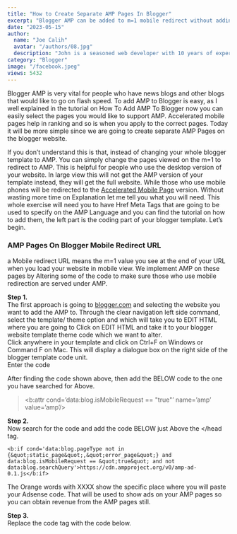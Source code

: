 ```yaml
---
title: "How to Create Separate AMP Pages In Blogger"
excerpt: "Blogger AMP can be added to m=1 mobile redirect without adding AMP to whole Blogger Theme Template. Create Separate AMP Pages in Blogger."
date: "2023-05-15"
author:
  name: "Joe Calih"
  avatar: "/authors/08.jpg"
  description: "John is a seasoned web developer with 10 years of experience in React and Next.js."
category: "Blogger"
image: "/facebook.jpeg"
views: 5432
---
```



Blogger AMP is very vital for people who have news blogs and other blogs that would like to go on flash speed. To add AMP to Blogger is easy, as I well explained in the tutorial on How To Add AMP To Blogger now you can easily select the pages you would like to support AMP. Accelerated mobile pages help in ranking and so is when you apply to the correct pages. Today it will be more simple since we are going to create separate AMP Pages on the blogger website.

If you don’t understand this is that, instead of changing your whole blogger template to AMP. You can simply change the pages viewed on the m=1 to redirect to AMP. This is helpful for people who use the desktop version of your website. In large view this will not get the AMP version of your template instead, they will get the full website. While those who use mobile phones will be redirected to the [Accelerated Mobile Page](https://joecalih.co.ke/set-image-before-post-in-blogger/) version. Without wasting more time on Explanation let me tell you what you will need. This whole exercise will need you to have Href Meta Tags that are going to be used to specify on the AMP Language and you can find the tutorial on how to add them, the left part is the coding part of your blogger template. Let’s begin.

### AMP Pages On Blogger Mobile Redirect URL

a Mobile redirect URL means the m=1 value you see at the end of your URL when you load your website in mobile view. We implement AMP on these pages by Altering some of the code to make sure those who use mobile redirection are served under AMP.

**Step 1.**  
The first approach is going to [blogger.com](http://blogger.com/) and selecting the website you want to add the AMP to. Through the clear navigation left side command, select the template/ theme option and which will take you to EDIT HTML where you are going to Click on EDIT HTML and take it to your blogger website template theme code which we want to alter.  
Click anywhere in your template and click on Ctrl+F on Windows or Command F on Mac. This will display a dialogue box on the right side of the blogger template code unit.  
Enter the code

> <HTML expr:dir=’data:blog.languageDirection’ lang=’id’>

After finding the code shown above, then add the BELOW code to the one you have searched for Above.

> <b:attr cond=’data:blog.isMobileRequest == &quot;true&quot;’ name=’amp’ value=’amp’/>

**Step 2.**  
Now search for the code </head> and add the code BELOW just Above the </head tag.

```
<b:if cond='data:blog.pageType not in  {&quot;static_page&quot;,&quot;error_page&quot;} and  data:blog.isMobileRequest == &quot;true&quot; and not  data:blog.searchQuery'>https://cdn.ampproject.org/v0/amp-ad-0.1.js</b:if>
```

The Orange words with XXXX show the specific place where you will paste your Adsense code. That will be used to show ads on your AMP pages so you can obtain revenue from the AMP pages still.

**Step 3.**  
Replace the code </head> tag with the code below.

> <script async=’async’ custom-element=’amp-ad’ src=’https://cdn.ampproject.org/v0/amp-ad-0.1.js’/> &lt;/head&gt;&lt;!–<head/>–&gt;

**Step 4.**  
Below the code **<head>** paste the **BELOW** code.

> <link expr:href=’data:blog.homepageUrl + &quot;?m=1&quot;’ rel=’amphtml’/>

That’s all with adding AMP to separate page views in Blogger, As earlier mentioned you need to add amp Body and Head tags for them to work. Thanks a lot, ill catch you guys on the next one. Peace.
